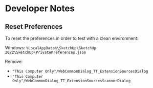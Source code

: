 # Developer Notes

## Reset Preferences

To reset the preferences in order to test with a clean environment:

Windows: `%LocalAppData%\SketchUp\SketchUp 2022\SketchUp\PrivatePreferences.json`

Remove:
- `"This Computer Only"/WebCommonDialog_TT_ExtensionSourcesDialog`
- `"This Computer Only"/WebCommonDialog_TT_ExtensionSourcesScannerDialog`
